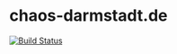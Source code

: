 chaos-darmstadt.de
======
[![Build Status](https://travis-ci.org/ChaosDarmstadt/chaos-darmstadt.de.svg?branch=travis-integration)](https://travis-ci.org/ChaosDarmstadt/chaos-darmstadt.de)



